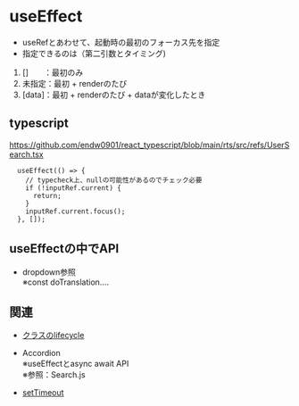 # useEffect

- useRefとあわせて、起動時の最初のフォーカス先を指定
- 指定できるのは（第二引数とタイミング)
1. []　　：最初のみ
2. 未指定：最初 + renderのたび
3. [data]：最初 + renderのたび + dataが変化したとき

## typescript
https://github.com/endw0901/react_typescript/blob/main/rts/src/refs/UserSearch.tsx

```
  useEffect(() => {
    // typecheck上、nullの可能性があるのでチェック必要
    if (!inputRef.current) {
      return;
    }
    inputRef.current.focus();
  }, []);
```

## useEffectの中でAPI
- dropdown参照 <br>
※const doTranslation....

## 関連

- [クラスのlifecycle](https://github.com/endw0901/react_typescript/blob/main/lifecycle.md)


- Accordion <br>
※useEffectとasync await API <br>
※参照：Search.js <br>


- [setTimeout](https://github.com/endw0901/react_typescript/blob/main/setTimeout.md)
